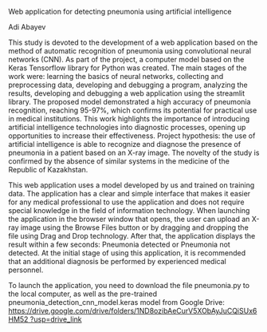 Web application for detecting pneumonia using artificial intelligence

Adi Abayev

This study is devoted to the development of a web application based on the method of automatic recognition of pneumonia using convolutional neural networks (CNN). As part of the project, a computer model based on the Keras Tensorflow library for Python was created. The main stages of the work were: learning the basics of neural networks, collecting and preprocessing data, developing and debugging a program, analyzing the results, developing and debugging a web application using the streamlit library.
The proposed model demonstrated a high accuracy of pneumonia recognition, reaching 95-97%, which confirms its potential for practical use in medical institutions. This work highlights the importance of introducing artificial intelligence technologies into diagnostic processes, opening up opportunities to increase their effectiveness.
Project hypothesis: the use of artificial intelligence is able to recognize and diagnose the presence of pneumonia in a patient based on an X-ray image. The novelty of the study is confirmed by the absence of similar systems in the medicine of the Republic of Kazakhstan. 

This web application uses a model developed by us and trained on training data. The application has a clear and simple interface that makes it easier for any medical professional to use the application and does not require special knowledge in the field of information technology.
When launching the application in the browser window that opens, the user can upload an X-ray image using the Browse Files button or by dragging and dropping the file using Drag and Drop technology. After that, the application displays the result within a few seconds: Pneumonia detected or Pneumonia not detected. At the initial stage of using this application, it is recommended that an additional diagnosis be performed by experienced medical personnel.

To launch the application, you need to download the file pneumonia.py to the local computer, as well as the pre-trained pneumonia_detection_cnn_model.keras model from Google Drive: [https://drive.google.com/drive/folders/1ND8ozibAeCurV5XObAyJuCQiSUx6HM52 ?usp=drive_link](https://drive.google.com/drive/folders/1ND8ozibAeCurV5XObAyJuCQiSUx6HM52?usp=sharing)
